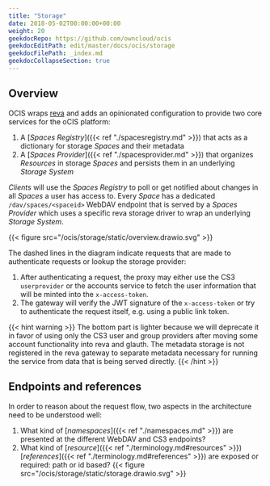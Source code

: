 ```yaml
---
title: "Storage"
date: 2018-05-02T00:00:00+00:00
weight: 20
geekdocRepo: https://github.com/owncloud/ocis
geekdocEditPath: edit/master/docs/ocis/storage
geekdocFilePath: _index.md
geekdocCollapseSection: true
---
```


## Overview

OCIS wraps [reva](https://github.com/cs3org/reva/) and adds an opinionated configuration to provide two core services for the oCIS platform:
1. A [*Spaces Registry*]({{< ref "./spacesregistry.md" >}}) that acts as a dictionary for storage *Spaces* and their metadata
2. A [*Spaces Provider*]({{< ref "./spacesprovider.md" >}}) that organizes *Resources* in storage *Spaces* and persists them in an underlying *Storage System*

*Clients* will use the *Spaces Registry* to poll or get notified about changes in all *Spaces* a user has access to. Every *Space* has a dedicated `/dav/spaces/<spaceid>` WebDAV endpoint that is served by a *Spaces Provider* which uses a specific reva storage driver to wrap an underlying *Storage System*.

{{< figure src="/ocis/storage/static/overview.drawio.svg" >}}

The dashed lines in the diagram indicate requests that are made to authenticate requests or lookup the storage provider:
1. After authenticating a request, the proxy may either use the CS3 `userprovider` or the accounts service to fetch the user information that will be minted into the `x-access-token`.
2. The gateway will verify the JWT signature of the `x-access-token` or try to authenticate the request itself, e.g. using a public link token.

{{< hint warning >}}
The bottom part is lighter because we will deprecate it in favor of using only the CS3 user and group providers after moving some account functionality into reva and glauth. The metadata storage is not registered in the reva gateway to separate metadata necessary for running the service from data that is being served directly.
{{< /hint >}}

## Endpoints and references

In order to reason about the request flow, two aspects in the architecture need to be understood well:
1. What kind of [*namespaces*]({{< ref "./namespaces.md" >}}) are presented at the different WebDAV and CS3 endpoints?
2. What kind of [*resource*]({{< ref "./terminology.md#resources" >}}) [*references*]({{< ref "./terminology.md#references" >}}) are exposed or required: path or id based?
{{< figure src="/ocis/storage/static/storage.drawio.svg" >}}
